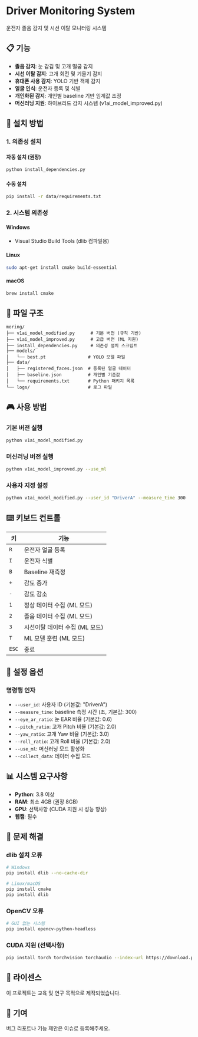 # Driver Monitoring System

운전자 졸음 감지 및 시선 이탈 모니터링 시스템

## 📋 기능

- **졸음 감지**: 눈 감김 및 고개 떨굼 감지
- **시선 이탈 감지**: 고개 회전 및 기울기 감지  
- **휴대폰 사용 감지**: YOLO 기반 객체 감지
- **얼굴 인식**: 운전자 등록 및 식별
- **개인화된 감지**: 개인별 baseline 기반 임계값 조정
- **머신러닝 지원**: 하이브리드 감지 시스템 (v1ai_model_improved.py)

## 🚀 설치 방법

### 1. 의존성 설치

#### 자동 설치 (권장)
```bash
python install_dependencies.py
```

#### 수동 설치
```bash
pip install -r data/requirements.txt
```

### 2. 시스템 의존성

#### Windows
- Visual Studio Build Tools (dlib 컴파일용)

#### Linux
```bash
sudo apt-get install cmake build-essential
```

#### macOS
```bash
brew install cmake
```

## 📁 파일 구조

```
moring/
├── v1ai_model_modified.py      # 기본 버전 (규칙 기반)
├── v1ai_model_improved.py      # 고급 버전 (ML 지원)
├── install_dependencies.py     # 의존성 설치 스크립트
├── models/
│   └── best.pt                # YOLO 모델 파일
├── data/
│   ├── registered_faces.json  # 등록된 얼굴 데이터
│   ├── baseline.json          # 개인별 기준값
│   └── requirements.txt       # Python 패키지 목록
└── logs/                      # 로그 파일
```

## 🎮 사용 방법

### 기본 버전 실행
```bash
python v1ai_model_modified.py
```

### 머신러닝 버전 실행
```bash
python v1ai_model_improved.py --use_ml
```

### 사용자 지정 설정
```bash
python v1ai_model_modified.py --user_id "DriverA" --measure_time 300
```

## ⌨️ 키보드 컨트롤

| 키 | 기능 |
|---|---|
| `R` | 운전자 얼굴 등록 |
| `I` | 운전자 식별 |
| `B` | Baseline 재측정 |
| `+` | 감도 증가 |
| `-` | 감도 감소 |
| `1` | 정상 데이터 수집 (ML 모드) |
| `2` | 졸음 데이터 수집 (ML 모드) |
| `3` | 시선이탈 데이터 수집 (ML 모드) |
| `T` | ML 모델 훈련 (ML 모드) |
| `ESC` | 종료 |

## 🔧 설정 옵션

### 명령행 인자

- `--user_id`: 사용자 ID (기본값: "DriverA")
- `--measure_time`: baseline 측정 시간 (초, 기본값: 300)
- `--eye_ar_ratio`: 눈 EAR 비율 (기본값: 0.6)
- `--pitch_ratio`: 고개 Pitch 비율 (기본값: 2.0)
- `--yaw_ratio`: 고개 Yaw 비율 (기본값: 3.0)
- `--roll_ratio`: 고개 Roll 비율 (기본값: 2.0)
- `--use_ml`: 머신러닝 모드 활성화
- `--collect_data`: 데이터 수집 모드

## 📊 시스템 요구사항

- **Python**: 3.8 이상
- **RAM**: 최소 4GB (권장 8GB)
- **GPU**: 선택사항 (CUDA 지원 시 성능 향상)
- **웹캠**: 필수

## 🐛 문제 해결

### dlib 설치 오류
```bash
# Windows
pip install dlib --no-cache-dir

# Linux/macOS
pip install cmake
pip install dlib
```

### OpenCV 오류
```bash
# GUI 없는 시스템
pip install opencv-python-headless
```

### CUDA 지원 (선택사항)
```bash
pip install torch torchvision torchaudio --index-url https://download.pytorch.org/whl/cu118
```

## 📝 라이센스

이 프로젝트는 교육 및 연구 목적으로 제작되었습니다.

## 🤝 기여

버그 리포트나 기능 제안은 이슈로 등록해주세요.
